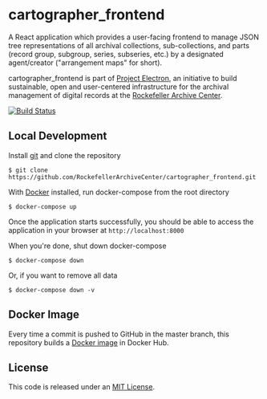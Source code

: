 # cartographer_frontend

A React application which provides a user-facing frontend to manage JSON tree representations of all archival collections, sub-collections, and parts (record group, subgroup, series, subseries, etc.) by a designated agent/creator ("arrangement maps" for short).

cartographer_frontend is part of [Project Electron](https://github.com/RockefellerArchiveCenter/project_electron), an initiative to build sustainable, open and user-centered infrastructure for the archival management of digital records at the [Rockefeller Archive Center](http://rockarch.org/).

[![Build Status](https://travis-ci.org/RockefellerArchiveCenter/cartographer_frontend.svg?branch=master)](https://travis-ci.org/RockefellerArchiveCenter/cartographer_frontend)

## Local Development

Install [git](https://git-scm.com/) and clone the repository

    $ git clone https://github.com/RockefellerArchiveCenter/cartographer_frontend.git

With [Docker](https://store.docker.com/search?type=edition&offering=community) installed, run docker-compose from the root directory

    $ docker-compose up

Once the application starts successfully, you should be able to access the application in your browser at `http://localhost:8000`

When you're done, shut down docker-compose

    $ docker-compose down

Or, if you want to remove all data

    $ docker-compose down -v


## Docker Image

Every time a commit is pushed to GitHub in the master branch, this repository builds a [Docker image](https://hub.docker.com/repository/docker/rockarch/cartographer_frontend) in Docker Hub.


## License

This code is released under an [MIT License](LICENSE).
